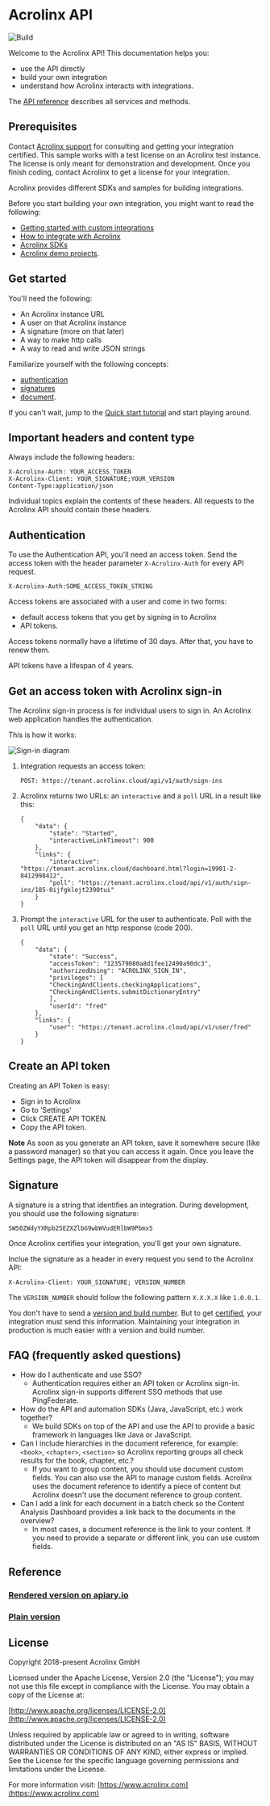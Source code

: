 # Acrolinx API

![Build](https://github.com/acrolinx/platform-api/actions/workflows/actions.yml/badge.svg)

Welcome to the Acrolinx API!
This documentation helps you:

* use the API directly
* build your own integration
* understand how Acrolinx interacts with integrations.

The [API reference](#reference) describes all services and methods.

## Prerequisites

Contact [Acrolinx support](https://github.com/acrolinx/acrolinx-coding-guidance/blob/master/topics/support.md)
for consulting and getting your integration certified.
This sample works with a test license on an Acrolinx test instance.
The license is only meant for demonstration and development.
Once you finish coding, contact Acrolinx to get a license for your integration.
  
Acrolinx provides different SDKs and samples for building integrations.

Before you start building your own integration, you might want to read the following:

* [Getting started with custom integrations](https://docs.acrolinx.com/customintegrations)
* [How to integrate with Acrolinx](https://github.com/acrolinx/acrolinx-coding-guidance)
* [Acrolinx SDKs](https://github.com/acrolinx?q=sdk)
* [Acrolinx demo projects](https://github.com/acrolinx?q=demo).

## Get started

You'll need the following:

* An Acrolinx instance URL
* A user on that Acrolinx instance
* A signature (more on that later)
* A way to make http calls
* A way to read and write JSON strings

Familiarize yourself with the following concepts: 
* [authentication](https://github.com/acrolinx/acrolinx-coding-guidance/blob/master/topics/configuration.md)
* [signatures](https://github.com/acrolinx/acrolinx-coding-guidance/blob/master/topics/packaging.md#packaging)
* [document](https://github.com/acrolinx/acrolinx-coding-guidance/blob/master/topics/text-extraction.md).

If you can't wait, jump to the [Quick start tutorial](quickstart.md) and start playing around.

## Important headers and content type

Always include the following headers:

```HTTP
X-Acrolinx-Auth: YOUR_ACCESS_TOKEN
X-Acrolinx-Client: YOUR_SIGNATURE;YOUR_VERSION
Content-Type:application/json
```

Individual topics explain the contents of these headers.
All requests to the Acrolinx API should contain these headers.

## Authentication

To use the Authentication API, you'll need an access token.
Send the access token with the header parameter `X-Acrolinx-Auth` for every API request.

```HTTP
X-Acrolinx-Auth:SOME_ACCESS_TOKEN_STRING
```

Access tokens are associated with a user and come in two forms:

* default access tokens that you get by signing in to Acrolinx
* API tokens.

Access tokens normally have a lifetime of 30 days. After that, you have to renew them.

API tokens have a lifespan of 4 years.

## Get an access token with Acrolinx sign-in

The Acrolinx sign-in process is for individual users to sign in.
An Acrolinx web application handles the authentication.

This is how it works:

![Sign-in diagram](doc/sign-in.png)

1. Integration requests an access token:

    ```HTTP
    POST: https://tenant.acrolinx.cloud/api/v1/auth/sign-ins
    ```

2. Acrolinx returns two URLs: an `interactive` and a `poll` URL in a result like this:

    ```HTTP
    {
        "data": {
            "state": "Started",
            "interactiveLinkTimeout": 900
        },
        "links": {
            "interactive": "https://tenant.acrolinx.cloud/dashboard.html?login=19901-2-8412998412",
            "poll": "https://tenant.acrolinx.cloud/api/v1/auth/sign-ins/185-0ijfgklejt2390tui"
        }
    }
    ```

3. Prompt the `interactive` URL for the user to authenticate.
    Poll with the `poll` URL until you get an http response (code 200).

    ```HTTP
    {
        "data": {
            "state": "Success",
            "accessToken": "123579080a8d1fee12490a90dc3",
            "authorizedUsing": "ACROLINX_SIGN_IN",
            "privileges": [
            "CheckingAndClients.checkingApplications",
            "CheckingAndClients.submitDictionaryEntry"
            ],
            "userId": "fred"
        },
        "links": {
            "user": "https://tenant.acrolinx.cloud/api/v1/user/fred"
        }
    }
    ```

## Create an API token

Creating an API Token is easy:

* Sign in to Acrolinx
* Go to ‘Settings'
* Click CREATE API TOKEN.
* Copy the API token.

**Note**
As soon as you generate an API token, save it somewhere secure (like a password manager) so that you can access it again. Once you leave the Settings page, the API token will disappear from the display.

## Signature

A signature is a string that identifies an integration.
During development, you should use the following signature:

```TEXT
SW50ZWdyYXRpb25EZXZlbG9wbWVudERlbW9Pbmx5
```

Once Acrolinx certifies your integration, you'll get your own signature.

Inclue the signature as a header in every request you send to the Acrolinx API:

```HTTP
X-Acrolinx-Client: YOUR_SIGNATURE; VERSION_NUMBER
```

The `VERSION_NUMBER` should follow the following pattern `X.X.X.X` like `1.0.0.1`.

You don't have to send a
[version and build number](https://github.com/acrolinx/acrolinx-coding-guidance/blob/master/topics/project-setup.md#version-information).
But to get [certified](https://github.com/acrolinx/acrolinx-coding-guidance/blob/master/topics/checklist.md),
your integration must send this information.
Maintaining your integration in production is much easier with a version and build number.

## FAQ (frequently asked questions)

* How do I authenticate and use SSO?
    + Authentication requires either an API token or Acrolinx sign-in.
      Acrolinx sign-in supports different SSO methods that use PingFederate.
* How do the API and automation SDKs (Java, JavaScript, etc.) work together?
    + We build SDKs on top of the API and use the API to provide a basic framework in languages like Java or JavaScript.
* Can I include hierarchies in the document reference, for example: `<book>`, `<chapter>`, `<section>`
  so Acrolinx reporting groups all check results for the book, chapter, etc.?
    + If you want to group content, you should use document custom fields. You can also use the API to manage custom fields.
      Acroilnx uses the document reference to identify a piece of content but Acrolinx doesn't use the document reference to group content.
* Can I add a link for each document in a batch check so the Content Analysis Dashboard provides a link back to the documents in the overview?
    + In most cases, a document reference is the link to your content.
      If you need to provide a separate or different link, you can use custom fields.

## Reference

### [Rendered version on apiary.io](https://acrolinxapi.docs.apiary.io/#)

### [Plain version](apiary.apib)

## License

Copyright 2018-present Acrolinx GmbH

Licensed under the Apache License, Version 2.0 (the "License");
you may not use this file except in compliance with the License.
You may obtain a copy of the License at:

[http://www.apache.org/licenses/LICENSE-2.0](http://www.apache.org/licenses/LICENSE-2.0)

Unless required by applicable law or agreed to in writing, software
distributed under the License is distributed on an "AS IS" BASIS,
WITHOUT WARRANTIES OR CONDITIONS OF ANY KIND, either express or implied.
See the License for the specific language governing permissions and
limitations under the License.

For more information visit: [https://www.acrolinx.com](https://www.acrolinx.com)

